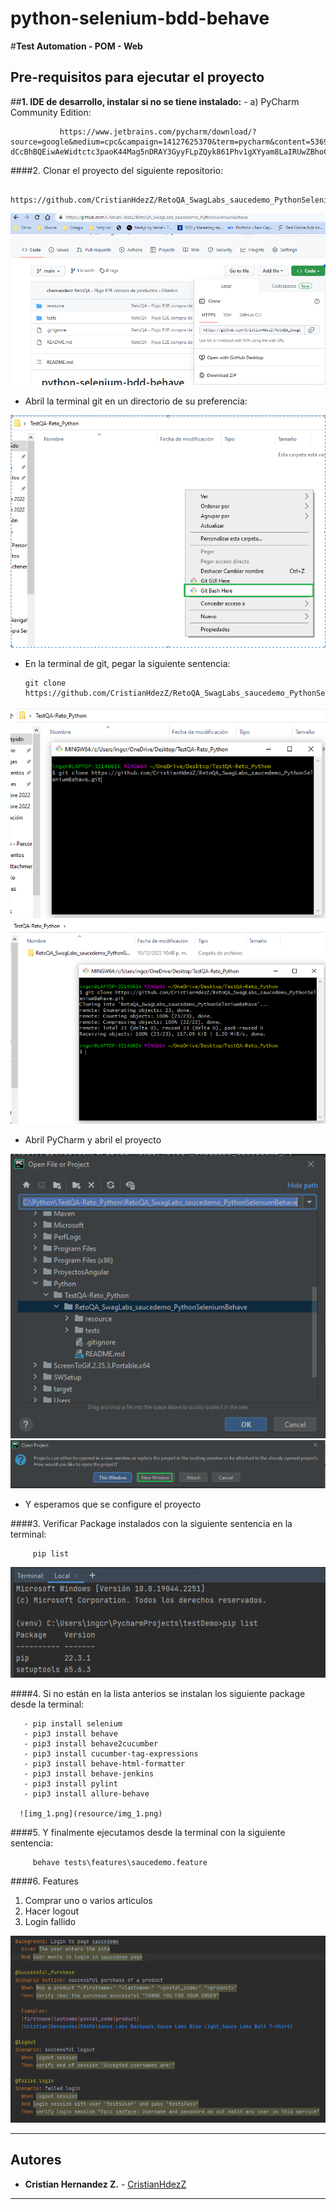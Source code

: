 # python-selenium-bdd-behave
#**Test Automation - POM - Web**

## Pre-requisitos para ejecutar el proyecto


##**1. IDE de desarrollo, instalar si no se tiene instalado:** 
	- a) PyCharm Community Edition: 
      
               https://www.jetbrains.com/pycharm/download/?source=google&medium=cpc&campaign=14127625370&term=pycharm&content=536947779489&gclid=CjwKCAiA-dCcBhBQEiwAeWidtctc3paoK44Mag5nDRAY3GyyFLpZQyk861Phv1gXYyam8LaIRUwZBhoC3WAQAvD_BwE#section=windows
   

####2. Clonar el proyecto del siguiente repositorio: 
  
       https://github.com/CristianHdezZ/RetoQA_SwagLabs_saucedemo_PythonSeleniumBehave
   ![img.png](resource/img_3.png)
   

   - Abril la terminal git en un directorio de su preferencia:

   ![img_1.png](resource/img_4.png)

   - En la terminal de git, pegar la siguiente sentencia:
   
         git clone https://github.com/CristianHdezZ/RetoQA_SwagLabs_saucedemo_PythonSeleniumBehave.git
   ![img.png](resource/img_5.png)
   ![img.png](resource/img_6.png)
   
   - Abril PyCharm y abril el proyecto

   ![img.png](resource/img_7.png)
   ![img.png](resource/img_8.png)

   - Y esperamos que se configure el proyecto  
   
####3. Verificar Package instalados con la siguiente sentencia en la terminal:
 
         pip list
   
   ![img_1.png](resource/img.png)
   

####4. Si no están en la lista anterios se instalan los siguiente package desde la terminal:
   
       - pip install selenium
       - pip3 install behave
       - pip3 install behave2cucumber
       - pip3 install cucumber-tag-expressions
       - pip3 install behave-html-formatter
       - pip3 install behave-jenkins
       - pip3 install pylint
       - pip3 install allure-behave
      
      ![img_1.png](resource/img_1.png)     
      
   

   
            


####5. Y finalmente ejecutamos desde la terminal con la siguiente sentencia:

         behave tests\features\saucedemo.feature


####6. Features
   1. Comprar uno o varios articulos
   2. Hacer logout
   3. Login fallido   
   
![img.png](resource/img_9.png)

---
## ️Autores
* **Cristian Hernandez Z.**  - [CristianHdezZ](https://github.com/CristianHdezZ/)
---